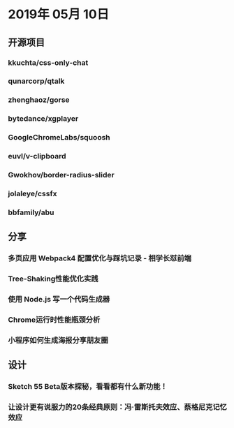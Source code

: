 # 2019年 05月 10日

## 开源项目

### kkuchta/css-only-chat

<daily-item
  note="完全基于 CSS 实现的异步聊天应用"
  url="https://github.com/kkuchta/css-only-chat"
  lang="Ruby,CSS"
  watch="44"
  star="3182"
  fork="101"/>

### qunarcorp/qtalk

<daily-item
  note="Startalk 是一款高性能的企业级im套件。在去哪儿稳定运行3年多，同时为去哪儿网内部企业办公和商家to b业务，用户端提供的售前及售后咨询。Startalk适用于多种场景，如办公OA，商业客服，各种im场景SDK嵌入。"
  url="https://github.com/qunarcorp/qtalk"
  lang="other"
  watch="31"
  star="277"
  fork="40"/>

### zhenghaoz/gorse

<daily-item
  note="一个使用 Go 语言实现的、基于协同过滤算法的推荐系统后端"
  url="https://github.com/zhenghaoz/gorse"
  lang="Go,Assembly,Python,Shell,C"
  watch="23"
  star="421"
  fork="44"/>

### bytedance/xgplayer

<daily-item
  note="由字节跳动西瓜视频开源的带解析器、能节省流量的 HTML5 视频播放器"
  url="https://github.com/bytedance/xgplayer"
  lang="JavaScript,CSS,HTML"
  watch="48"
  star="1456"
  fork="141"/>

### GoogleChromeLabs/squoosh

<daily-item
  note="谷歌开源的图片压缩工具"
  url="https://github.com/GoogleChromeLabs/squoosh"
  lang="TypeScript,JavaScript,CSS,C++,Shell,Rust,Other"
  watch="173"
  star="7646"
  fork="453"/>

### euvl/v-clipboard

<daily-item
  note="Vue 剪贴板类库"
  url="https://github.com/euvl/v-clipboard"
  lang="JavaScript"
  watch="6"
  star="178"
  fork="15"/>

### Gwokhov/border-radius-slider

<daily-item
  note="交互拖拽式的圆角生成器"
  url="https://github.com/Gwokhov/border-radius-slider"
  lang="CSS,JavaScript,HTML"
  watch="0"
  star="5"
  fork="0"/>

### jolaleye/cssfx

<daily-item
  note="即拿即用的 CSS 小功能，直接 copy 代码就能用起来"
  url="https://github.com/jolaleye/cssfx"
  lang="Vue,JavaScript,CSS"
  watch="19"
  star="1522"
  fork="58"/>

### bbfamily/abu

<daily-item
  note="阿布量化交易系统(股票，期权，期货，比特币，机器学习) 基于python的开源量化交易，量化投资架构"
  url="https://github.com/bbfamily/abu"
  lang="Python"
  watch="502"
  star="4342"
  fork="1651"/>

## 分享

### 多页应用 Webpack4 配置优化与踩坑记录 - 相学长怼前端

<daily-item
  url="https://segmentfault.com/a/1190000016685119"/>

### Tree-Shaking性能优化实践

<daily-item
  note="原理篇"
  url="https://juejin.im/post/5a4dc842518825698e7279a9"/>

### 使用 Node.js 写一个代码生成器

<daily-item
  url="https://juejin.im/post/5cd45480e51d453a572aa2cf"/>

### Chrome运行时性能瓶颈分析

<daily-item
  url="https://juejin.im/post/5cd15712e51d453a393af4c5?utm_medium=fe&amp;utm_source=weixinqun"/>

### 小程序如何生成海报分享朋友圈

<daily-item
  url="https://juejin.im/post/5cd385e2f265da03a22f7ddb"/>

## 设计

### Sketch 55 Beta版本探秘，看看都有什么新功能！

<daily-item
  url="https://www.uisdc.com/sketch-55-beta"/>

### 让设计更有说服力的20条经典原则：冯·雷斯托夫效应、蔡格尼克记忆效应

<daily-item
  url="https://www.uisdc.com/von-restorff-effect-zeignik-memory-effect"/>

<daily-footer/>
